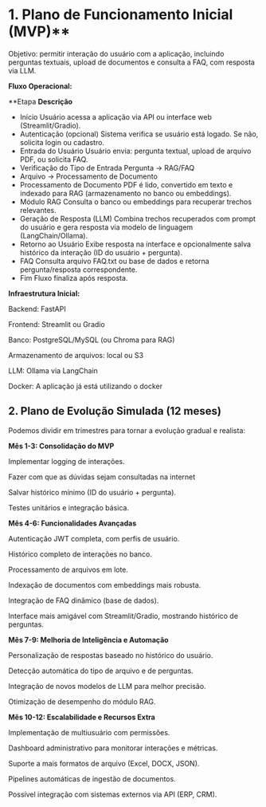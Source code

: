 # 1. Plano de Funcionamento Inicial (MVP)**

Objetivo: permitir interação do usuário com a aplicação, incluindo perguntas textuais, upload de documentos e consulta a FAQ, com resposta via LLM.

**Fluxo Operacional:**


**Etapa	**Descrição**

- Início	Usuário acessa a aplicação via API ou interface web (Streamlit/Gradio).
- Autenticação (opcional)	Sistema verifica se usuário está logado. Se não, solicita login ou cadastro.
- Entrada do Usuário	Usuário envia: pergunta textual, upload de arquivo PDF, ou solicita FAQ.
- Verificação do Tipo de Entrada	Pergunta → RAG/FAQ
- Arquivo → Processamento de Documento
- Processamento de Documento	PDF é lido, convertido em texto e indexado para RAG (armazenamento no banco ou embeddings).
- Módulo RAG	Consulta o banco ou embeddings para recuperar trechos relevantes.
- Geração de Resposta (LLM)	Combina trechos recuperados com prompt do usuário e gera resposta via modelo de linguagem (LangChain/Ollama).
- Retorno ao Usuário	Exibe resposta na interface e opcionalmente salva histórico da interação (ID do usuário + pergunta).
- FAQ	Consulta arquivo FAQ.txt ou base de dados e retorna pergunta/resposta correspondente.
- Fim	Fluxo finaliza após resposta.

**Infraestrutura Inicial:**

Backend: FastAPI

Frontend: Streamlit ou Gradio

Banco: PostgreSQL/MySQL (ou Chroma para RAG)

Armazenamento de arquivos: local ou S3

LLM: Ollama via LangChain

Docker: A aplicação já está utilizando o docker

## 2. Plano de Evolução Simulada (12 meses)

Podemos dividir em trimestres para tornar a evolução gradual e realista:

**Mês 1-3: Consolidação do MVP**

Implementar logging de interações.

Fazer com que as dúvidas sejam consultadas na internet

Salvar histórico mínimo (ID do usuário + pergunta).

Testes unitários e integração básica.

**Mês 4-6: Funcionalidades Avançadas**

Autenticação JWT completa, com perfis de usuário.

Histórico completo de interações no banco.

Processamento de arquivos em lote.

Indexação de documentos com embeddings mais robusta.

Integração de FAQ dinâmico (base de dados).

Interface mais amigável com Streamlit/Gradio, mostrando histórico de perguntas.

**Mês 7-9: Melhoria de Inteligência e Automação**

Personalização de respostas baseado no histórico do usuário.

Detecção automática do tipo de arquivo e de perguntas.

Integração de novos modelos de LLM para melhor precisão.

Otimização de desempenho do módulo RAG.

**Mês 10-12: Escalabilidade e Recursos Extra**

Implementação de multiusuário com permissões.

Dashboard administrativo para monitorar interações e métricas.

Suporte a mais formatos de arquivo (Excel, DOCX, JSON).

Pipelines automáticas de ingestão de documentos.

Possível integração com sistemas externos via API (ERP, CRM).
